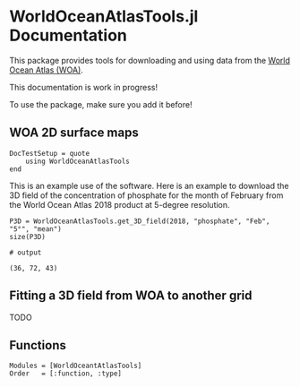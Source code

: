 # WorldOceanAtlasTools.jl Documentation

This package provides tools for downloading and using data from the [World Ocean Atlas (WOA)](https://en.wikipedia.org/wiki/World_Ocean_Atlas).

This documentation is work in progress!

To use the package, make sure you add it before!

## WOA 2D surface maps

```@meta
DocTestSetup = quote
    using WorldOceanAtlasTools
end
```

This is an example use of the software.
Here is an example to download the 3D field of the concentration of phosphate for the month of February from the World Ocean Atlas 2018 product at 5-degree resolution.

```jldoctest usage
P3D = WorldOceanAtlasTools.get_3D_field(2018, "phosphate", "Feb", "5°", "mean")
size(P3D)

# output

(36, 72, 43)
```

## Fitting a 3D field from WOA to another grid

TODO

## Functions

```@autodocs
Modules = [WorldOceantAtlasTools]
Order   = [:function, :type]
```
